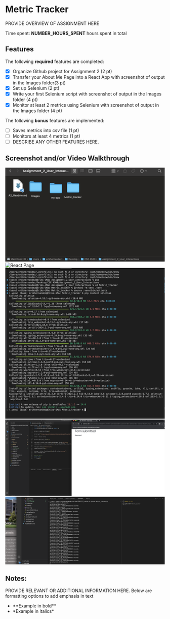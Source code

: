 # Metric Tracker

PROVIDE OVERVIEW OF ASSIGNMENT HERE

Time spent: **NUMBER_HOURS_SPENT** hours spent in total

## Features

The following **required** features are completed:

- [X] Organize Github project for Assignment 2 (2 pt)
- [X] Transfer your About Me Page into a React App with screenshot of output in the Images folder(3 pt)
- [X] Set up Selenium (2 pt)
- [X] Write your first Selenium script with screenshot of output in the Images folder (4 pt)
- [X] Monitor at least 2 metrics using Selenium with screenshot of output in the Images folder (4 pt)

The following **bonus** features are implemented:

- [ ] Saves metrics into csv file (1 pt)
- [ ] Monitors at least 4 metrics (1 pt)
- [ ] DESCRIBE ANY OTHER FEATURES HERE.

## Screenshot and/or Video Walkthrough

<img src="Images/github_organized.png" title='Question 1' width='' alt='Github Organized' />
<img src="Images/React_AboutMePage.png" title='Question 2' width='' alt='React Page' />
<img src="Images/selenium_install.png" title='Question 4' width='' alt='Selenium Output' />
<img src="Images/Tut_Output.png" title='Question 4' width='' alt='Selenium Output' />
<img src="Images/metric_tracker.png" title='Question 5' width='' alt='Metric Tracker' />


## Notes:
PROVIDE RELEVANT OR ADDITIONAL INFORMATION HERE. Below are formatting options to add emphasis in text
<ul>
  <li>**Example in bold**</li>
  <li>*Example in italics*</li>
</ul>
